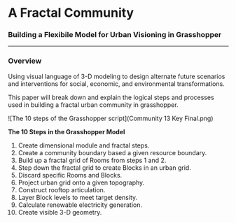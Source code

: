 # A Fractal Community
### Building a Flexibile Model for Urban Visioning in Grasshopper
---

### Overview

Using visual language of 3-D modeling to design alternate future scenarios and interventions for social, economic, and environmental transformations.

This paper will break down and explain the logical steps and processes used in building a fractal urban community in grasshopper. 

![The 10 steps of the Grasshopper script](Community 13 Key Final.png)

**The 10 Steps in the Grasshopper Model**
1. Create dimensional module and fractal steps.
2. Create a community boundary based a given resource boundary.
3. Build up a fractal grid of Rooms from steps 1 and 2.
4. Step down the fractal grid to create Blocks in an urban grid.
5. Discard specific Rooms and Blocks.
6. Project urban grid onto a given topography.
7. Construct rooftop articulation.
8. Layer Block levels to meet target density.
9. Calculate renewable electricity generation.
10. Create visible 3-D geometry.


